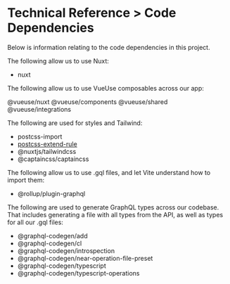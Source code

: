 # Technical Reference > Code Dependencies

Below is information relating to the code dependencies in this project.

The following allow us to use Nuxt:

- nuxt

The following allow us to use VueUse composables across our app:

@vueuse/nuxt
@vueuse/components
@vueuse/shared
@vueuse/integrations

The following are used for styles and Tailwind:

- postcss-import
- [postcss-extend-rule](https://github.com/csstools/postcss-extend-rule)
- @nuxtjs/tailwindcss
- @captaincss/captaincss

The following allow us to use .gql files, and let Vite understand how to import them:

- @rollup/plugin-graphql

The following are used to generate GraphQL types across our codebase. That includes
generating a file with all types from the API, as well as types for all our .gql files:

- @graphql-codegen/add
- @graphql-codegen/cl
- @graphql-codegen/introspection
- @graphql-codegen/near-operation-file-preset
- @graphql-codegen/typescript
- @graphql-codegen/typescript-operations
